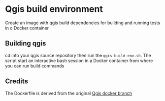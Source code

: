 # Qgis build environment

Create an image with  qgis build dependencies for building and running tests in
o Docker container

## Building qgis

cd into your qgis source repository then run the `qgis-build-env.sh`. The script start 
an interactive bash session in a Docker container from where you can run build commands

## Credits

The Dockerfile is derived from the original [Qgis docker branch](https://github.com/qgis/QGIS/blob/docker/.docker/Dockerfile)

